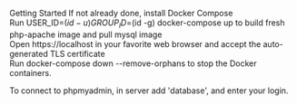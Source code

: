 Getting Started
If not already done, install Docker Compose <br>
Run USER_ID=$(id -u) GROUP_ID=$(id -g) docker-compose up to build fresh php-apache image and pull mysql image <br>
Open https://localhost in your favorite web browser and accept the auto-generated TLS certificate <br>
Run docker-compose down --remove-orphans to stop the Docker containers.<br>

To connect to phpmyadmin, in server add 'database', and enter your login.